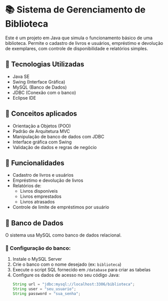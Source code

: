 # 📚 Sistema de Gerenciamento de Biblioteca

Este é um projeto em Java que simula o funcionamento básico de uma biblioteca. Permite o cadastro de livros e usuários, empréstimo e devolução de exemplares, com controle de disponibilidade e relatórios simples.

## 🔧 Tecnologias Utilizadas

- Java SE
- Swing (Interface Gráfica)
- MySQL (Banco de Dados)
- JDBC (Conexão com o banco)
- Eclipse IDE

## 🧠 Conceitos aplicados

- Orientação a Objetos (POO)
- Padrão de Arquitetura MVC
- Manipulação de banco de dados com JDBC
- Interface gráfica com Swing
- Validação de dados e regras de negócio

## 🎯 Funcionalidades

- Cadastro de livros e usuários
- Empréstimo e devolução de livros
- Relatórios de:
  - Livros disponíveis
  - Livros emprestados
  - Livros atrasados
- Controle de limite de empréstimos por usuário

## 💾 Banco de Dados

O sistema usa MySQL como banco de dados relacional.

### 🔌 Configuração do banco:

1. Instale o MySQL Server
2. Crie o banco com o nome desejado (ex: `biblioteca`)
3. Execute o script SQL fornecido em `/database` para criar as tabelas
4. Configure os dados de acesso no seu código Java:
   ```java
   String url = "jdbc:mysql://localhost:3306/biblioteca";
   String user = "seu_usuario";
   String password = "sua_senha";
